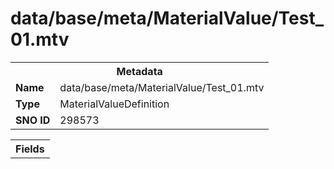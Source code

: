 <h1>data/base/meta/MaterialValue/Test_01.mtv</h1><table><tr><th colspan="100%">Metadata</th></tr><tr><td><b>Name</b></td><td>data/base/meta/MaterialValue/Test_01.mtv</td></tr><tr><td><b>Type</b></td><td>MaterialValueDefinition</td></tr><tr><td><b>SNO ID</b></td><td>298573</td></tr></table>

<table><tr><th colspan="100%">Fields</th></tr></table>

